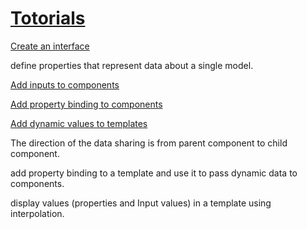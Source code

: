 # [Totorials](https://angular.dev/tutorials)

[Create an interface](https://angular.dev/tutorials/first-app/04-interfaces)

define properties that represent data about a single model.

[Add inputs to components](https://angular.dev/tutorials/first-app/05-inputs)

[Add property binding to components](https://angular.dev/tutorials/first-app/06-property-binding)

[Add dynamic values to templates](https://angular.dev/tutorials/first-app/07-dynamic-template-values)

The direction of the data sharing is from parent component to child component.

add property binding to a template and use it to pass dynamic data to components.

display values (properties and Input values) in a template using interpolation.
